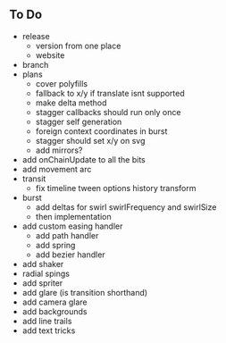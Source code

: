 ## To Do

- release
  - version from one place
  - website
- branch
- plans
  - cover polyfills
  - fallback to x/y if translate isnt supported
  - make delta method
  - stagger callbacks should run only once
  - stagger self generation
  - foreign context coordinates in burst
  - stagger should set x/y on svg
  - add mirrors?
- add onChainUpdate to all the bits
- add movement arc
- transit
  - fix timeline tween options history transform
- burst
  - add deltas for swirl swirlFrequency and swirlSize
  - then implementation
- add custom easing handler
  - add path handler
  - add spring
  - add bezier handler
- add shaker
- radial spings
- add spriter
- add glare (is transition shorthand)
- add camera glare
- add backgrounds
- add line trails
- add text tricks


